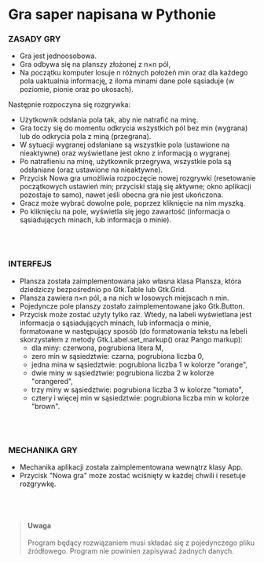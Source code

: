 # Gra saper napisana w Pythonie

### ZASADY GRY
- Gra jest jednoosobowa.
- Gra odbywa się na planszy złożonej z n×n pól,
- Na początku komputer losuje n różnych położeń min oraz dla każdego pola uaktualnia informację, z iloma minami dane pole sąsiaduje (w poziomie, pionie oraz po ukosach).

Następnie rozpoczyna się rozgrywka:
- Użytkownik odsłania pola tak, aby nie natrafić na minę.
- Gra toczy się do momentu odkrycia wszystkich pól bez min (wygrana) lub do odkrycia pola z miną (przegrana).
- W sytuacji wygranej odsłaniane są wszystkie pola (ustawione na nieaktywne) oraz wyświetlane jest okno z informacją o wygranej
- Po natrafieniu na minę, użytkownik przegrywa, wszystkie pola są odsłaniane (oraz ustawione na nieaktywne).
- Przycisk Nowa gra umożliwia rozpoczęcie nowej rozgrywki (resetowanie początkowych ustawień min; przyciski stają się aktywne; okno aplikacji pozostaje to samo), nawet jeśli obecna gra nie jest ukończona.
- Gracz może wybrać dowolne pole, poprzez kliknięcie na nim myszką.
- Po kliknięciu na pole, wyświetla się jego zawartość (informacja o sąsiadujących minach, lub informacja o minie).

<br></br>
### INTERFEJS
- Plansza została zaimplementowana jako własna klasa Plansza, która dziedziczy bezpośrednio po Gtk.Table lub Gtk.Grid.
- Plansza zawiera n×n pól, a na nich w losowych miejscach n min.
- Pojedyncze pole planszy zostało zaimplementowane jako Gtk.Button.
- Przycisk może zostać użyty tylko raz. Wtedy, na labeli wyświetlana jest informacja o sąsiadujących minach, lub informacja o minie, formatowane w następujący sposób (do formatowania tekstu na lebeli skorzystałem z metody Gtk.Label.set_markup() oraz Pango markup):
  * dla miny: czerwona, pogrubiona litera M,
  * zero min w sąsiedztwie: czarna, pogrubiona liczba 0,
  * jedna mina w sąsiedztwie: pogrubiona liczba 1 w kolorze "orange",
  * dwie miny w sąsiedztwie: pogrubiona liczba 2 w kolorze "orangered",
  * trzy miny w sąsiedztwie: pogrubiona liczba 3 w kolorze "tomato",
  * cztery i więcej min w sąsiedztwie: pogrubiona liczba min w kolorze "brown".

<br></br>
### MECHANIKA GRY
- Mechanika aplikacji została zaimplementowana wewnątrz klasy App.
- Przycisk "Nowa gra" może zostać wciśnięty w każdej chwili i resetuje rozgrywkę.

<br></br>
> #### Uwaga
> Program będący rozwiązaniem musi składać się z pojedynczego pliku źródłowego. Program nie powinien zapisywać żadnych danych.
